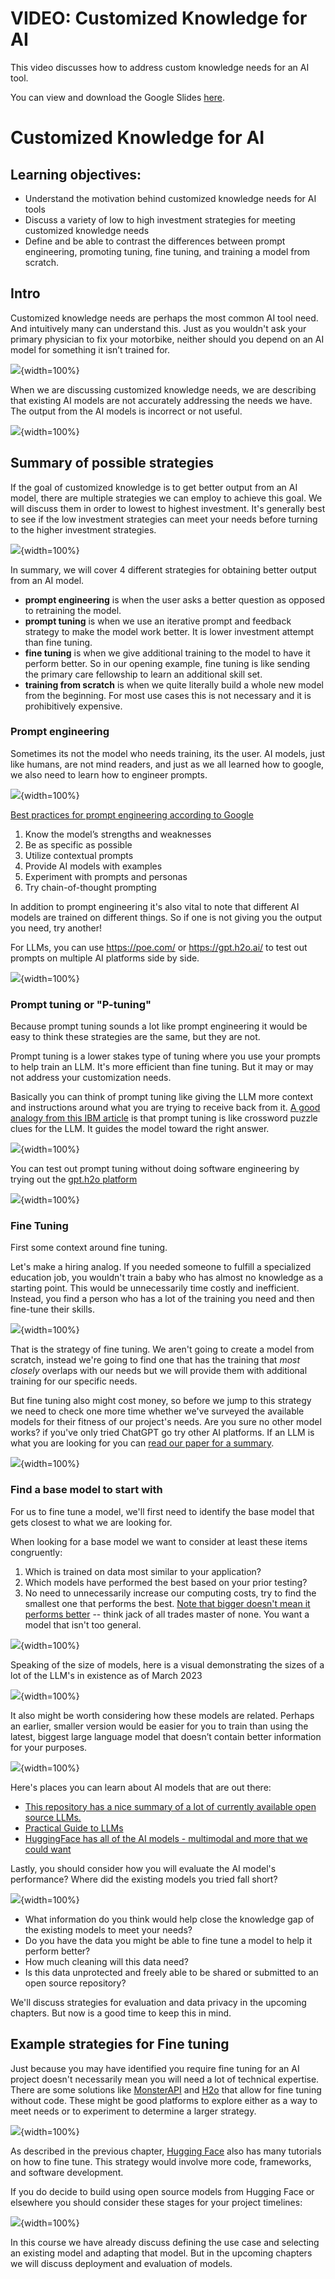 # VIDEO: Customized Knowledge for AI

This video discusses how to address custom knowledge needs for an AI tool.

<!-- <iframe width="560" height="315" src="https://www.youtube-nocookie.com/embed/ID" title="YouTube video player" frameborder="0" allow="accelerometer; autoplay; clipboard-write; encrypted-media; gyroscope; picture-in-picture" allowfullscreen></iframe> -->

You can view and download the Google Slides [here](https://docs.google.com/presentation/d/1rdVYJyS7xLYDsoZwC99VyQSnnaKelUnsVG4j2rHWjFA/edit).

# Customized Knowledge for AI


## Learning objectives:

- Understand the motivation behind customized knowledge needs for AI tools
- Discuss a variety of low to high investment strategies for meeting customized knowledge needs
- Define and be able to contrast the differences between prompt engineering, promoting tuning, fine tuning, and training a model from scratch.

## Intro

Customized knowledge needs are perhaps the most common AI tool need. And intuitively many can understand this. Just as you wouldn't ask your primary physician to fix your motorbike, neither should you depend on an AI model for something it isn’t trained for.

![](03d-Determining-AI-Needs-knowledge_files/figure-docx//1rdVYJyS7xLYDsoZwC99VyQSnnaKelUnsVG4j2rHWjFA_g2a0db34665a_0_6.png){width=100%}

When we are discussing customized knowledge needs, we are describing that existing AI models are not accurately addressing the needs we have. The output from the AI models is incorrect or not useful.


![](03d-Determining-AI-Needs-knowledge_files/figure-docx//1rdVYJyS7xLYDsoZwC99VyQSnnaKelUnsVG4j2rHWjFA_g2a62349c7d4_0_1.png){width=100%}

## Summary of possible strategies

If the goal of customized knowledge is to get better output from an AI model, there are multiple strategies we can employ to achieve this goal. We will discuss them in order to lowest to highest investment. It's generally best to see if the low investment strategies can meet your needs before turning to the higher investment strategies.

![](03d-Determining-AI-Needs-knowledge_files/figure-docx//1rdVYJyS7xLYDsoZwC99VyQSnnaKelUnsVG4j2rHWjFA_g2a62349c7d4_0_207.png){width=100%}

In summary, we will cover 4 different strategies for obtaining better output from an AI model.

- **prompt engineering** is when the user asks a better question as opposed to retraining the model.
- **prompt tuning** is when we use an iterative prompt and feedback strategy to make the model work better. It is lower investment attempt than fine tuning.
- **fine tuning** is when we give additional training to the model to have it perform better. So in our opening example, fine tuning is like sending the primary care fellowship to learn an additional skill set.
- **training from scratch** is when we quite literally build a whole new model from the beginning. For most use cases this is not necessary and it is prohibitively expensive.

### Prompt engineering

Sometimes its not the model who needs training, its the user.
AI models, just like humans, are not mind readers, and just as we all learned how to google, we also need to learn how to engineer prompts.

![](03d-Determining-AI-Needs-knowledge_files/figure-docx//1rdVYJyS7xLYDsoZwC99VyQSnnaKelUnsVG4j2rHWjFA_g2a62349c7d4_0_272.png){width=100%}

[Best practices for prompt engineering according to Google](https://cloud.google.com/blog/products/application-development/five-best-practices-for-prompt-engineering)

1. Know the model’s strengths and weaknesses
2. Be as specific as possible
3. Utilize contextual prompts
4. Provide AI models with examples
5. Experiment with prompts and personas
6. Try chain-of-thought prompting

In addition to prompt engineering it's also vital to note that different AI models are trained on different things. So if one is not giving you the output you need, try another!

For LLMs, you can use https://poe.com/ or https://gpt.h2o.ai/  to test out prompts on multiple AI platforms side by side.

![](03d-Determining-AI-Needs-knowledge_files/figure-docx//1rdVYJyS7xLYDsoZwC99VyQSnnaKelUnsVG4j2rHWjFA_g2a646d7c3d3_0_39.png){width=100%}

### Prompt tuning or "P-tuning"

Because prompt tuning sounds a lot like prompt engineering it would be easy to think these strategies are the same, but they are not.

Prompt tuning is a lower stakes type of tuning where you use your prompts to help train an LLM. It's more efficient than fine tuning. But it may or may not address your customization needs.

Basically you can think of prompt tuning like giving the LLM more context and instructions around what you are trying to receive back from it. [A good analogy from this IBM article](https://research.ibm.com/blog/what-is-ai-prompt-tuning) is that prompt tuning is like crossword puzzle clues for the LLM. It guides the model toward the right answer.

![](03d-Determining-AI-Needs-knowledge_files/figure-docx//1rdVYJyS7xLYDsoZwC99VyQSnnaKelUnsVG4j2rHWjFA_g2a62349c7d4_0_298.png){width=100%}

You can test out prompt tuning without doing software engineering by trying out the [gpt.h2o platform](https://gpt.h2o.ai/)

![](03d-Determining-AI-Needs-knowledge_files/figure-docx//1rdVYJyS7xLYDsoZwC99VyQSnnaKelUnsVG4j2rHWjFA_g2a646d7c3d3_0_33.png){width=100%}

### Fine Tuning

First some context around fine tuning.

Let's make a hiring analog. If you needed someone to fulfill a specialized education job, you wouldn't train a baby who has almost no knowledge as a starting point. This would be unnecessarily time costly and inefficient. Instead, you find a person who has a lot of the training you need and then fine-tune their skills.

![](03d-Determining-AI-Needs-knowledge_files/figure-docx//1rdVYJyS7xLYDsoZwC99VyQSnnaKelUnsVG4j2rHWjFA_g1965a5f7f0a_0_44.png){width=100%}

That is the strategy of fine tuning. We aren't going to create a model from scratch, instead we're going to find one that has the training that *most closely* overlaps with our needs but we will provide them with additional training for our specific needs.

But fine tuning also might cost money, so before we jump to this strategy we need to check one more time whether we've surveyed the available models for their fitness of our project's needs. Are you sure no other model works? if you've only tried ChatGPT go try other AI platforms. If an LLM is what you are looking for you can [read our paper for a summary](https://www.nature.com/articles/d41586-023-03023-4).

![](03d-Determining-AI-Needs-knowledge_files/figure-docx//1rdVYJyS7xLYDsoZwC99VyQSnnaKelUnsVG4j2rHWjFA_g2a646d7c3d3_0_7.png){width=100%}

### Find a base model to start with

For us to fine tune a model, we'll first need to identify the base model that gets closest to what we are looking for.

When looking for a base model we want to consider at least these items congruently:

1. Which is trained on data most similar to your application?
2. Which models have performed the best based on your prior testing?
3. No need to unnecessarily increase our computing costs, try to find the smallest one that performs the best. [Note that bigger doesn't mean it performs better](https://huggingface.co/blog/large-language-models) -- think jack of all trades master of none. You want a model that isn't too general.

![](03d-Determining-AI-Needs-knowledge_files/figure-docx//1rdVYJyS7xLYDsoZwC99VyQSnnaKelUnsVG4j2rHWjFA_g2a62349c7d4_0_261.png){width=100%}

Speaking of the size of models, here is a visual demonstrating the sizes of a lot of the LLM's in existence as of March 2023

![](03d-Determining-AI-Needs-knowledge_files/figure-docx//1rdVYJyS7xLYDsoZwC99VyQSnnaKelUnsVG4j2rHWjFA_g2a646d7c3d3_0_0.png){width=100%}

It also might be worth considering how these models are related. Perhaps an earlier, smaller version would be easier for you to train than using the latest, biggest large language model that doesn’t contain better information for your purposes.

![](03d-Determining-AI-Needs-knowledge_files/figure-docx//1rdVYJyS7xLYDsoZwC99VyQSnnaKelUnsVG4j2rHWjFA_g2a646d7c3d3_0_13.png){width=100%}

Here's places you can learn about AI models that are out there:   

- [This repository has a nice summary of a lot of currently available open source LLMs.](https://github.com/eugeneyan/open-llms)
- [Practical Guide to LLMs](https://github.com/Mooler0410/LLMsPracticalGuide)
- [HuggingFace has all of the AI models - multimodal and more that we could want](https://huggingface.co/models)

Lastly, you should consider how you will evaluate the AI model's performance? Where did the existing models you tried fall short?

![](03d-Determining-AI-Needs-knowledge_files/figure-docx//1rdVYJyS7xLYDsoZwC99VyQSnnaKelUnsVG4j2rHWjFA_g2a62349c7d4_0_329.png){width=100%}

- What information do you think would help close the knowledge gap of the existing models to meet your needs?
- Do you have the data you might be able to fine tune a model to help it perform better?
- How much cleaning will this data need?
- Is this data unprotected and freely able to be shared or submitted to an open source repository?

We'll discuss strategies for evaluation and data privacy in the upcoming chapters. But now is a good time to keep this in mind.

## Example strategies for Fine tuning

Just because you may have identified you require fine tuning for an AI project doesn't necessarily mean you will need a lot of technical expertise. There are some solutions like [MonsterAPI](https://monsterapi.ai/) and [H2o](https://gpt.h2o.ai/) that allow for fine tuning without code. These might be good platforms to explore either as a way to meet needs or to experiment to determine a larger strategy.

![](03d-Determining-AI-Needs-knowledge_files/figure-docx//1rdVYJyS7xLYDsoZwC99VyQSnnaKelUnsVG4j2rHWjFA_g2a62349c7d4_0_305.png){width=100%}

As described in the previous chapter, [Hugging Face](https://huggingface.co) also has many tutorials on how to fine tune. This strategy would involve more code, frameworks, and software development.

If you do decide to build using open source models from Hugging Face or elsewhere you should consider these stages for your project timelines:

![](03d-Determining-AI-Needs-knowledge_files/figure-docx//1rdVYJyS7xLYDsoZwC99VyQSnnaKelUnsVG4j2rHWjFA_g2a646d7c3d3_0_21.png){width=100%}

In this course we have already discuss defining the use case and selecting an existing model and adapting that model. But in the upcoming chapters we will discuss deployment and evaluation of models.
